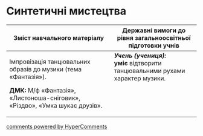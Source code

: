 <div id="hypercomments_widget" class="js-hypercomments-widget invisible"></div>

Синтетичні мистецтва
=============================================

<table>
<thead>
  <tr>
    <th width="55%" align="center">Зміст навчального матеріалу</th>
    <th width="45%" align="center">Державні вимоги до рівня загальноосвітньої підготовки учнів</th>
  </tr>
</thead>
<tbody>
  <tr>
    <td width="55%" style="vertical-align:top !important;">
<p>Імпровізація танцювальних образів до музики (тема «Фантазія»).</p>
<p><b>ДМК:</b> М/ф «Фантазія», «Листоноша-сніговик», «Різдво», «Умка шукає друзів».</p>
	</td>
	<td width="45%" style="vertical-align:top !important;"><b><i>Учень (учениця):</i></b><br>
<b>уміє</b> відтворити танцювальними рухами характер музики.<br>
	</td>
  </tr>
</tbody>
</table>

<div class="js-hypercomments-container">
<a href="http://hypercomments.com" class="hc-link" title="comments widget">comments powered by HyperComments</a>
</div>